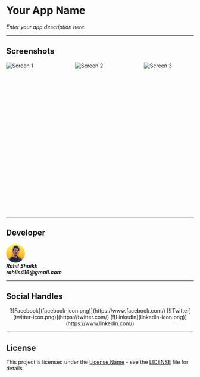 # Your App Name

*Enter your app description here.*

---

## Screenshots

<div style="display: flex; flex-direction: row;">
    <img src="images/Screen1.png" alt="Screen 1" width="185" height="400">
    <img src="images/Screen2.png" alt="Screen 2" width="185" height="400">
    <img src="images/Screen3.png" alt="Screen 3" width="185" height="400">
</div>

---

## Developer

<div style="display: flex; flex-direction: column;">
    <!-- Add Font Awesome icons for the developer -->
    <img src="ReadMeFileData/profile-icon.png" alt="Developer Image" width= 50px height= 50px border-radius= 50% margin-right= 10px>
    <div>
        <b><i>Rahil Shaikh</i></b><br>
        <b><i>rahils416@gmail.com</i></b>
    </div>
</div>

---

## Social Handles

<p align="center">
  [![Facebook](facebook-icon.png)](https://www.facebook.com/)
  [![Twitter](twitter-icon.png)](https://twitter.com/)
  [![LinkedIn](linkedin-icon.png)](https://www.linkedin.com/)
</p>

---

## License

This project is licensed under the [License Name](LICENSE) - see the [LICENSE](LICENSE) file for details.
